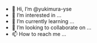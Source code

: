 - 👋 Hi, I’m @yukimura-yse
- 👀 I’m interested in ...
- 🌱 I’m currently learning ...
- 💞️ I’m looking to collaborate on ...
- 📫 How to reach me ...

<!---
yukimura-yse/yukimura-yse is a ✨ special ✨ repository because its `README.md` (this file) appears on your GitHub profile.
You can click the Preview link to take a look at your changes.
--->

